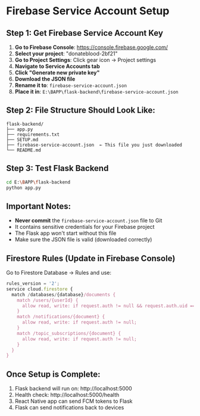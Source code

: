 # Firebase Service Account Setup

## Step 1: Get Firebase Service Account Key

1. **Go to Firebase Console**: https://console.firebase.google.com/
2. **Select your project**: "donateblood-2bf21"
3. **Go to Project Settings**: Click gear icon → Project settings
4. **Navigate to Service Accounts tab**
5. **Click "Generate new private key"**
6. **Download the JSON file**
7. **Rename it to**: `firebase-service-account.json`
8. **Place it in**: `E:\BAPP\flask-backend\firebase-service-account.json`

## Step 2: File Structure Should Look Like:
```
flask-backend/
├── app.py
├── requirements.txt
├── SETUP.md
├── firebase-service-account.json  ← This file you just downloaded
└── README.md
```

## Step 3: Test Flask Backend
```bash
cd E:\BAPP\flask-backend
python app.py
```

## Important Notes:
- **Never commit** the `firebase-service-account.json` file to Git
- It contains sensitive credentials for your Firebase project
- The Flask app won't start without this file
- Make sure the JSON file is valid (downloaded correctly)

## Firestore Rules (Update in Firebase Console)
Go to Firestore Database → Rules and use:
```javascript
rules_version = '2';
service cloud.firestore {
  match /databases/{database}/documents {
    match /users/{userId} {
      allow read, write: if request.auth != null && request.auth.uid == userId;
    }
    match /notifications/{document} {
      allow read, write: if request.auth != null;
    }
    match /topic_subscriptions/{document} {
      allow read, write: if request.auth != null;
    }
  }
}
```

## Once Setup is Complete:
1. Flask backend will run on: http://localhost:5000
2. Health check: http://localhost:5000/health
3. React Native app can send FCM tokens to Flask
4. Flask can send notifications back to devices
